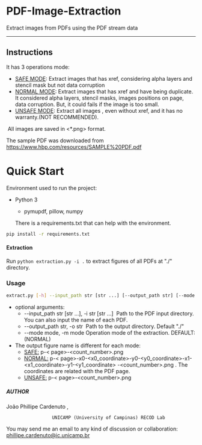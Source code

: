 # PDF-Image-Extraction
Extract images from PDFs using the PDF stream data

-----

## Instructions

It has 3 operations mode:

* <u>SAFE MODE</u>: Extract images that has xref, considering alpha layers and stencil  mask  but not  data corruption
*  <u>NORMAL MODE</u>: Extract images that has xref and have being duplicate. It considered alpha layers, stencil masks, images positions on page, data corruption.  But, it could fails if the image is too small.
* <u>UNSAFE MODE</u>: Extract all images , even without xref, and it has no warranty.(NOT RECOMMENDED).

​     All images are saved in <*.png> format.

The sample PDF was downloaded from https://www.hbp.com/resources/SAMPLE%20PDF.pdf

# Quick Start

Environment used to run the project:

- Python 3

  - pymupdf, pillow, numpy

  There is a requirements.txt that can help with the environment.

```bash
pip install -r requirements.txt
```

####  Extraction

Run `python extraction.py -i .` to extract figures of all PDFs at "./" directory.

### Usage

```bash
extract.py [-h] --input_path str [str ...] [--output_path str] [--mode mode]
```

* optional arguments:
  * --input_path str [str ...], -i str [str ...]
    ​                        Path to the PDF input directory. You can also input  the name of each PDF.
  * --output_path str, -o str
    ​                        Path to the output directory. Default "./"
  * --mode mode, -m mode  Operation mode of the extraction. DEFAULT: (NORMAL)
* The output figure name is different for each mode:
  * <u>SAFE:</u> p-< page>-<count_number>.png
  * <u>NORMAL:</u>  p-< page>-x0-<x0_coordinate>-y0-<y0_coordinate>-x1-<x1_coordinate>-y1-<y1_coordinate> -<count_number>.png . The coordinates are related with the PDF page.
  * <u>UNSAFE:</u> p-< page>-<count_number>.png



##### AUTHOR

João Phillipe Cardenuto ,

```
				 UNICAMP (University of Campinas) RECOD Lab
```

You may send me an email to any kind of discussion or collaboration:  phillipe.cardenuto@ic.unicamp.br
